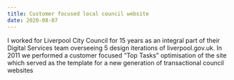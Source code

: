 ```yaml
---
title: Customer focused local council website
date: 2020-08-07
---
```


<p>I worked for Liverpool City Council for 15 years as an integral part of their Digital Services team overseeing 5 design iterations of liverpool.gov.uk. In 2011 we performed a customer focused “Top Tasks” optimisation of the site which served as the template for a new generation of transactional council websites</p>
